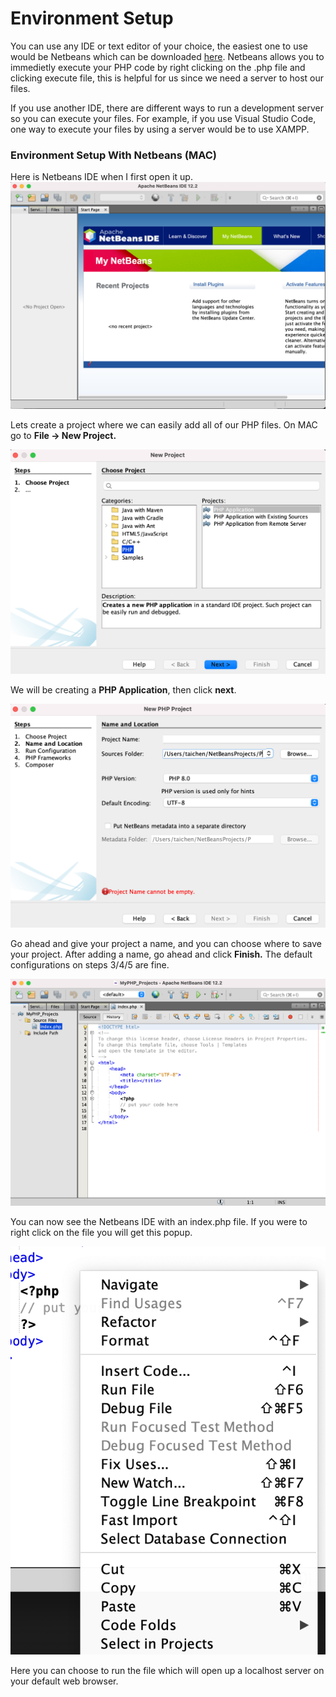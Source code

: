 # Environment Setup

You can use any IDE or text editor of your choice, the easiest one to use would be Netbeans which can be downloaded [here](https://netbeans.apache.org/). Netbeans allows you to immedietly execute your PHP code by right clicking on the .php file and clicking execute file, this is helpful for us since we need a server to host our files.

If you use another IDE, there are different ways to run a development server so you can execute your files. For example, if you use Visual Studio Code, one way to execute your files by using a server would be to use XAMPP.

### Environment Setup With Netbeans (MAC)

Here is Netbeans IDE when I first open it up.
![Netbeans IDE](./img/environment_setup/netbeans_ide.png)

Lets create a project where we can easily add all of our PHP files. On MAC go to **File -> New Project.** 

![New Project](./img/environment_setup/new_project.png)

We will be creating a **PHP Application**, then click **next**.

![New Project 2](./img/environment_setup/new_project2.png)

Go ahead and give your project a name, and you can choose where to save your project. After adding a name, go ahead and click **Finish.** The default configurations on steps 3/4/5 are fine.

![IDE Setup Complete](./img/environment_setup/ide_setup.png)

You can now see the Netbeans IDE with an index.php file. If you were to right click on the file you will get this popup.

![IDE Setup Complete](./img/environment_setup/run_php.png)

Here you can choose to run the file which will open up a localhost server on your default web browser.